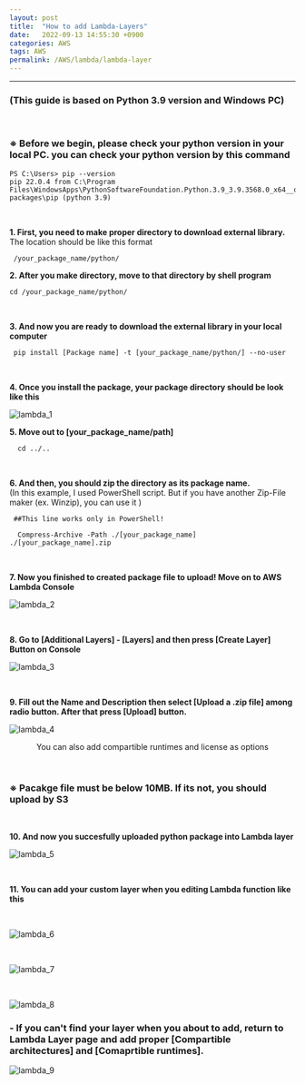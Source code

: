 ```yaml
---
layout: post
title:  "How to add Lambda-Layers"
date:   2022-09-13 14:55:30 +0900
categories: AWS
tags: AWS
permalink: /AWS/lambda/lambda-layer
---
```


-----
### (This guide is based on Python 3.9 version and Windows PC)
<br>

### **※  Before we begin, please check your python version in your local PC. you can check your python version by this command** 
  
  ```
PS C:\Users> pip --version
pip 22.0.4 from C:\Program Files\WindowsApps\PythonSoftwareFoundation.Python.3.9_3.9.3568.0_x64__qbz5n2kfra8p0\lib\site-packages\pip (python 3.9)
  ```
<br>
  
**1.  First, you need to make proper directory to download external library.**
<br>
    The location should be like this format
<br> 


```
 /your_package_name/python/
```


**2.  After you make directory, move to that directory by shell program**
<br>

```
cd /your_package_name/python/
```

<br>

**3. And now you are ready to download the external library in your local computer**
 
```
 pip install [Package name] -t [your_package_name/python/] --no-user
```
<br>

**4. Once you install the package, your package directory should be look like this**

  ![lambda_1](/assets/lambda_1.png)

**5. Move out to [your_package_name/path]**
```
  cd ../..
```

<br>

**6. And then, you should zip the directory as its package name.**
 <br>
  (In this example, I used PowerShell script. But if you have another Zip-File maker (ex. Winzip), you can use it )
```
 ##This line works only in PowerShell! 

  Compress-Archive -Path ./[your_package_name] ./[your_package_name].zip
```

<br>

**7. Now you finished to created package file to upload! Move on to AWS Lambda Console**

  ![lambda_2](/assets/lambda_2.png)

<br>

**8. Go to [Additional Layers] - [Layers] and then press [Create Layer] Button on Console**

  ![lambda_3](/assets/lambda_3.png)

<br>

**9. Fill out the Name and Description then select [Upload a .zip file] among radio button. After that press [Upload] button.**

  ![lambda_4](/assets/lambda_4.png)
<p align='center'> You can also add compartible runtimes and license as options </p>
<br>

### **※ Pacakge file must be below 10MB. If its not, you should upload by S3**
<br>

**10. And now you succesfully uploaded python package into Lambda layer**

  ![lambda_5](/assets/lambda_5.png)
    
<br>

**11. You can add your custom layer when you editing Lambda function like this**

<br>
   
   ![lambda_6](/assets/lambda_6.png)

<br>

   ![lambda_7](/assets/lambda_7.png)

<br>

   ![lambda_8](/assets/lambda_8.png)

### - If you can't find your layer when you about to add, return to Lambda Layer page and add proper [Compartible architectures] and [Comaprtible runtimes]. 

   ![lambda_9](/assets/lambda_9.png)